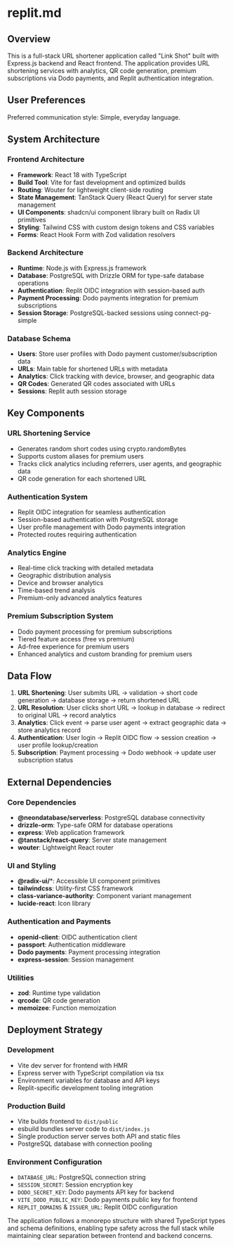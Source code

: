 # replit.md

## Overview

This is a full-stack URL shortener application called "Link Shot" built with Express.js backend and React frontend. The application provides URL shortening services with analytics, QR code generation, premium subscriptions via Dodo payments, and Replit authentication integration.

## User Preferences

Preferred communication style: Simple, everyday language.

## System Architecture

### Frontend Architecture
- **Framework**: React 18 with TypeScript
- **Build Tool**: Vite for fast development and optimized builds
- **Routing**: Wouter for lightweight client-side routing
- **State Management**: TanStack Query (React Query) for server state management
- **UI Components**: shadcn/ui component library built on Radix UI primitives
- **Styling**: Tailwind CSS with custom design tokens and CSS variables
- **Forms**: React Hook Form with Zod validation resolvers

### Backend Architecture
- **Runtime**: Node.js with Express.js framework
- **Database**: PostgreSQL with Drizzle ORM for type-safe database operations
- **Authentication**: Replit OIDC integration with session-based auth
- **Payment Processing**: Dodo payments integration for premium subscriptions
- **Session Storage**: PostgreSQL-backed sessions using connect-pg-simple

### Database Schema
- **Users**: Store user profiles with Dodo payment customer/subscription data
- **URLs**: Main table for shortened URLs with metadata
- **Analytics**: Click tracking with device, browser, and geographic data
- **QR Codes**: Generated QR codes associated with URLs
- **Sessions**: Replit auth session storage

## Key Components

### URL Shortening Service
- Generates random short codes using crypto.randomBytes
- Supports custom aliases for premium users
- Tracks click analytics including referrers, user agents, and geographic data
- QR code generation for each shortened URL

### Authentication System
- Replit OIDC integration for seamless authentication
- Session-based authentication with PostgreSQL storage
- User profile management with Dodo payments integration
- Protected routes requiring authentication

### Analytics Engine
- Real-time click tracking with detailed metadata
- Geographic distribution analysis
- Device and browser analytics
- Time-based trend analysis
- Premium-only advanced analytics features

### Premium Subscription System
- Dodo payment processing for premium subscriptions
- Tiered feature access (free vs premium)
- Ad-free experience for premium users
- Enhanced analytics and custom branding for premium users

## Data Flow

1. **URL Shortening**: User submits URL → validation → short code generation → database storage → return shortened URL
2. **URL Resolution**: User clicks short URL → lookup in database → redirect to original URL → record analytics
3. **Analytics**: Click event → parse user agent → extract geographic data → store analytics record
4. **Authentication**: User login → Replit OIDC flow → session creation → user profile lookup/creation
5. **Subscription**: Payment processing → Dodo webhook → update user subscription status

## External Dependencies

### Core Dependencies
- **@neondatabase/serverless**: PostgreSQL database connectivity
- **drizzle-orm**: Type-safe ORM for database operations
- **express**: Web application framework
- **@tanstack/react-query**: Server state management
- **wouter**: Lightweight React router

### UI and Styling
- **@radix-ui/***: Accessible UI component primitives
- **tailwindcss**: Utility-first CSS framework
- **class-variance-authority**: Component variant management
- **lucide-react**: Icon library

### Authentication and Payments
- **openid-client**: OIDC authentication client
- **passport**: Authentication middleware
- **Dodo payments**: Payment processing integration
- **express-session**: Session management

### Utilities
- **zod**: Runtime type validation
- **qrcode**: QR code generation
- **memoizee**: Function memoization

## Deployment Strategy

### Development
- Vite dev server for frontend with HMR
- Express server with TypeScript compilation via tsx
- Environment variables for database and API keys
- Replit-specific development tooling integration

### Production Build
- Vite builds frontend to `dist/public`
- esbuild bundles server code to `dist/index.js`
- Single production server serves both API and static files
- PostgreSQL database with connection pooling

### Environment Configuration
- `DATABASE_URL`: PostgreSQL connection string
- `SESSION_SECRET`: Session encryption key
- `DODO_SECRET_KEY`: Dodo payments API key for backend
- `VITE_DODO_PUBLIC_KEY`: Dodo payments public key for frontend
- `REPLIT_DOMAINS` & `ISSUER_URL`: Replit OIDC configuration

The application follows a monorepo structure with shared TypeScript types and schema definitions, enabling type safety across the full stack while maintaining clear separation between frontend and backend concerns.